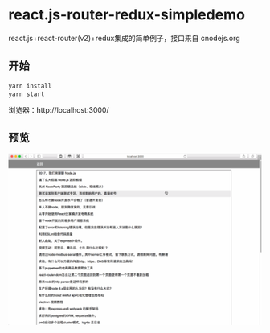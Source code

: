 # react.js-router-redux-simpledemo

react.js+react-router(v2)+redux集成的简单例子，接口来自 cnodejs.org

## 开始

```
yarn install
yarn start
```

浏览器：http://localhost:3000/

## 预览

![](./demo.gif)
